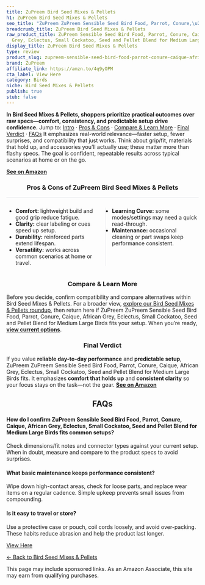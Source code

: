 ```yaml
---
title: ZuPreem Bird Seed Mixes & Pellets
h1: ZuPreem Bird Seed Mixes & Pellets
seo_title: "ZuPreem ZuPreem Sensible Seed Bird Food, Parrot, Conure,\u2026"
breadcrumb_title: ZuPreem Bird Seed Mixes & Pellets
raw_product_title: ZuPreem Sensible Seed Bird Food, Parrot, Conure, Caique, African
  Grey, Eclectus, Small Cockatoo, Seed and Pellet Blend for Medium Large Birds
display_title: ZuPreem Bird Seed Mixes & Pellets
type: review
product_slug: zupreem-sensible-seed-bird-food-parrot-conure-caique-african-grey-eclec-6fb01121
brand: ZuPreem
affiliate_link: https://amzn.to/4q9yOPM
cta_label: View Here
category: Birds
niche: Bird Seed Mixes & Pellets
publish: true
stub: false
---
```


<div id="intro" class="full-width"><p><strong>In Bird Seed Mixes & Pellets, shoppers prioritize practical outcomes over raw specs&mdash;comfort, consistency, and predictable setup drive confidence.</strong> Jump to: <a href="#intro">Intro</a> · <a href="#pros-cons">Pros &amp; Cons</a> · <a href="#compare-more">Compare &amp; Learn More</a> · <a href="#verdict">Final Verdict</a> · <a href="#faqs">FAQs</a> It emphasizes real-world relevance&mdash;faster setup, fewer surprises, and compatibility that just works. Think about grip/fit, materials that hold up, and accessories you’ll actually use; these matter more than flashy specs. The goal is confident, repeatable results across typical scenarios at home or on the go.</p><p><a href="https://amzn.to/4q9yOPM" rel="nofollow sponsored noopener" target="_blank"><strong>See on Amazon</strong></a></p></div>
<h3 id="pros-cons" style="text-align:center;">Pros &amp; Cons of ZuPreem Bird Seed Mixes & Pellets</h3>
<div class="pc-grid" style="display:grid;grid-template-columns:1fr 1fr;gap:16px;border-top:1px solid #e5e7eb;padding-top:12px;">
  <ul>
    <li><strong>Comfort:</strong> lightweight build and good grip reduce fatigue.</li>
    <li><strong>Clarity:</strong> clear labeling or cues speed up setup.</li>
    <li><strong>Durability:</strong> reinforced parts extend lifespan.</li>
    <li><strong>Versatility:</strong> works across common scenarios at home or travel.</li>
  </ul>
  <ul style="border-left:1px solid #e5e7eb;padding-left:16px;">
    <li><strong>Learning Curve:</strong> some modes/settings may need a quick read-through.</li>
    <li><strong>Maintenance:</strong> occasional cleaning or part swaps keep performance consistent.</li>
  </ul>
</div>


<h3 id="compare-more" style="text-align:center;">Compare &amp; Learn More</h3>
<p>Before you decide, confirm compatibility and compare alternatives within Bird Seed Mixes & Pellets. For a broader view, <a href="#">explore our Bird Seed Mixes & Pellets roundup</a>, then return here if ZuPreem ZuPreem Sensible Seed Bird Food, Parrot, Conure, Caique, African Grey, Eclectus, Small Cockatoo, Seed and Pellet Blend for Medium Large Birds fits your setup. When you’re ready, <a href="https://amzn.to/4q9yOPM" rel="nofollow sponsored noopener" target="_blank"><strong>view current options</strong></a>.</p>

<h3 id="verdict" style="text-align:center;">Final Verdict</h3>
<p>If you value <strong>reliable day-to-day performance</strong> and <strong>predictable setup</strong>, ZuPreem ZuPreem Sensible Seed Bird Food, Parrot, Conure, Caique, African Grey, Eclectus, Small Cockatoo, Seed and Pellet Blend for Medium Large Birds fits. It emphasizes <strong>comfort that holds up</strong> and <strong>consistent clarity</strong> so your focus stays on the task&mdash;not the gear. <a href="https://amzn.to/4q9yOPM" rel="nofollow sponsored noopener" target="_blank"><strong>See on Amazon</strong></a></p>

<h2 id="faqs" style="text-align:center;">FAQs</h2>
<h4><strong>How do I confirm ZuPreem Sensible Seed Bird Food, Parrot, Conure, Caique, African Grey, Eclectus, Small Cockatoo, Seed and Pellet Blend for Medium Large Birds fits common setups?</strong></h4>
<p>Check dimensions/fit notes and connector types against your current setup. When in doubt, measure and compare to the product specs to avoid surprises.</p>
<h4><strong>What basic maintenance keeps performance consistent?</strong></h4>
<p>Wipe down high-contact areas, check for loose parts, and replace wear items on a regular cadence. Simple upkeep prevents small issues from compounding.</p>
<h4><strong>Is it easy to travel or store?</strong></h4>
<p>Use a protective case or pouch, coil cords loosely, and avoid over-packing. These habits reduce abrasion and help the product last longer.</p>

<p><a class="btn" href="https://amzn.to/4q9yOPM" target="_blank" rel="nofollow sponsored noopener">View Here</a></p>
<p><a href="/roundups/birds/bird-seed-mixes-pellets/">← Back to Bird Seed Mixes & Pellets</a></p>
<aside class="disclosure">This page may include sponsored links. As an Amazon Associate, this site may earn from qualifying purchases.</aside>
